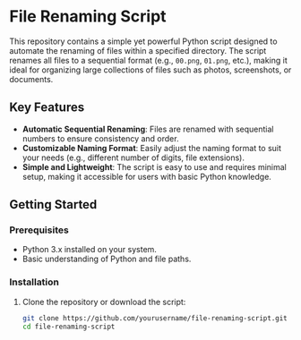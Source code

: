 # File Renaming Script

This repository contains a simple yet powerful Python script designed to automate the renaming of files within a specified directory. The script renames all files to a sequential format (e.g., `00.png`, `01.png`, etc.), making it ideal for organizing large collections of files such as photos, screenshots, or documents.

## Key Features

- **Automatic Sequential Renaming**: Files are renamed with sequential numbers to ensure consistency and order.
- **Customizable Naming Format**: Easily adjust the naming format to suit your needs (e.g., different number of digits, file extensions).
- **Simple and Lightweight**: The script is easy to use and requires minimal setup, making it accessible for users with basic Python knowledge.

## Getting Started

### Prerequisites

- Python 3.x installed on your system.
- Basic understanding of Python and file paths.

### Installation

1. Clone the repository or download the script:

   ```bash
   git clone https://github.com/yourusername/file-renaming-script.git
   cd file-renaming-script


